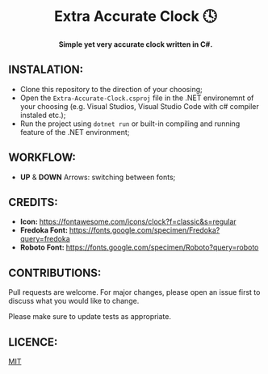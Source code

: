 <div align = "center">
  <h1>Extra Accurate Clock 🕓</h1>
  <b>Simple yet very accurate clock written in C#.</b>
 </div>

## INSTALATION:
- Clone this repository to the direction of your choosing;
- Open the `Extra-Accurate-Clock.csproj` file in the .NET environemnt of your choosing (e.g. Visual Studios, Visual Studio Code with c# compiler instaled etc.);
- Run the project using `dotnet run` or built-in compiling and running feature of the .NET environment;

## WORKFLOW: 
- <b>UP</b> & <b>DOWN</b> Arrows: switching between fonts;

## CREDITS:
- <b> Icon: </b> https://fontawesome.com/icons/clock?f=classic&s=regular
- <b> Fredoka Font: </b> https://fonts.google.com/specimen/Fredoka?query=fredoka
- <b> Roboto Font: </b> https://fonts.google.com/specimen/Roboto?query=roboto

## CONTRIBUTIONS:

Pull requests are welcome. For major changes, please open an issue first
to discuss what you would like to change.

Please make sure to update tests as appropriate.

## LICENCE:
[MIT](https://choosealicense.com/licenses/mit/)
